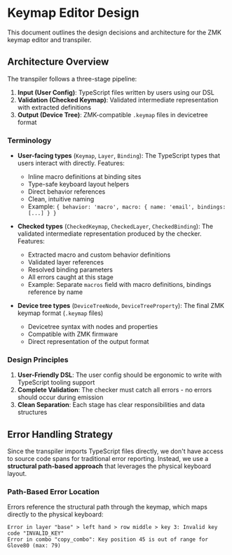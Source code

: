 # Keymap Editor Design

This document outlines the design decisions and architecture for the ZMK keymap editor and transpiler.

## Architecture Overview

The transpiler follows a three-stage pipeline:

1. **Input (User Config)**: TypeScript files written by users using our DSL
2. **Validation (Checked Keymap)**: Validated intermediate representation with extracted definitions
3. **Output (Device Tree)**: ZMK-compatible `.keymap` files in devicetree format

### Terminology

- **User-facing types** (`Keymap`, `Layer`, `Binding`): The TypeScript types that users interact with directly. Features:
  - Inline macro definitions at binding sites
  - Type-safe keyboard layout helpers
  - Direct behavior references
  - Clean, intuitive naming
  - Example: `{ behavior: 'macro', macro: { name: 'email', bindings: [...] } }`

- **Checked types** (`CheckedKeymap`, `CheckedLayer`, `CheckedBinding`): The validated intermediate representation produced by the checker. Features:
  - Extracted macro and custom behavior definitions
  - Validated layer references
  - Resolved binding parameters
  - All errors caught at this stage
  - Example: Separate `macros` field with macro definitions, bindings reference by name

- **Device tree types** (`DeviceTreeNode`, `DeviceTreeProperty`): The final ZMK keymap format (`.keymap` files)
  - Devicetree syntax with nodes and properties
  - Compatible with ZMK firmware
  - Direct representation of the output format

### Design Principles

1. **User-Friendly DSL**: The user config should be ergonomic to write with TypeScript tooling support
2. **Complete Validation**: The checker must catch all errors - no errors should occur during emission
3. **Clean Separation**: Each stage has clear responsibilities and data structures

## Error Handling Strategy

Since the transpiler imports TypeScript files directly, we don't have access to source code spans for traditional error reporting. Instead, we use a **structural path-based approach** that leverages the physical keyboard layout.

### Path-Based Error Location

Errors reference the structural path through the keymap, which maps directly to the physical keyboard:

```
Error in layer "base" > left hand > row middle > key 3: Invalid key code "INVALID_KEY"
Error in combo "copy_combo": Key position 45 is out of range for Glove80 (max: 79)
```
